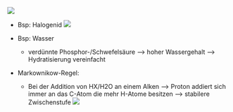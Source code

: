 ![](Pasted%20image%2020231214165844.png)
- Bsp: Halogenid
![](Pasted%20image%2020231214174353.png)
- Bsp: Wasser 
	- verdünnte Phosphor-/Schwefelsäure --> hoher Wassergehalt --> Hydratisierung vereinfacht


- Markownikow-Regel:
	- Bei der Addition von HX/H2O an einem Alken --> Proton addiert sich immer an das C-Atom die mehr H-Atome besitzen --> stabilere Zwischenstufe
![](Pasted%20image%2020231214170147.png)
